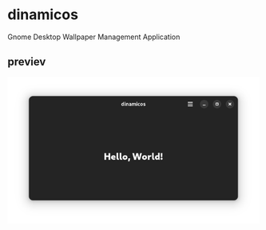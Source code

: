 # dinamicos

Gnome Desktop Wallpaper Management Application

## previev

![main window](./data/screenshots/main.png)
